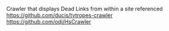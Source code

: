 Crawler that displays Dead Links from within a site
referenced
  https://github.com/ducis/tvtropes-crawler
  https://github.com/odj/HsCrawler
